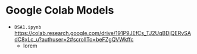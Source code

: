# Google Colab Models
- ``DSA1.ipynb``
https://colab.research.google.com/drive/191P9JEfCs_TJ2UqBDjQERvSAdC8xLc_u?authuser=2#scrollTo=beFZgQVWkffc
  - lorem
